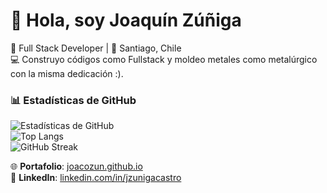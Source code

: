 # 👋 Hola, soy Joaquín Zúñiga  

🚀 Full Stack Developer | 📍 Santiago, Chile  
💻 Construyo códigos como Fullstack y moldeo metales como metalúrgico con la misma dedicación :). 

### 📊 Estadísticas de GitHub  
![Estadísticas de GitHub](https://github-readme-stats.vercel.app/api?username=joacozun&show_icons=true&theme=radical)  
![Top Langs](https://github-readme-stats.vercel.app/api/top-langs/?username=joacozun&layout=compact&theme=radical)  
![GitHub Streak](https://streak-stats.demolab.com?user=joacozun&theme=radical)  

🌐 **Portafolio**: [joacozun.github.io](https://joacozun.github.io/)  
💼 **LinkedIn**: [linkedin.com/in/jzunigacastro](https://www.linkedin.com/in/jzunigacastro/)  

